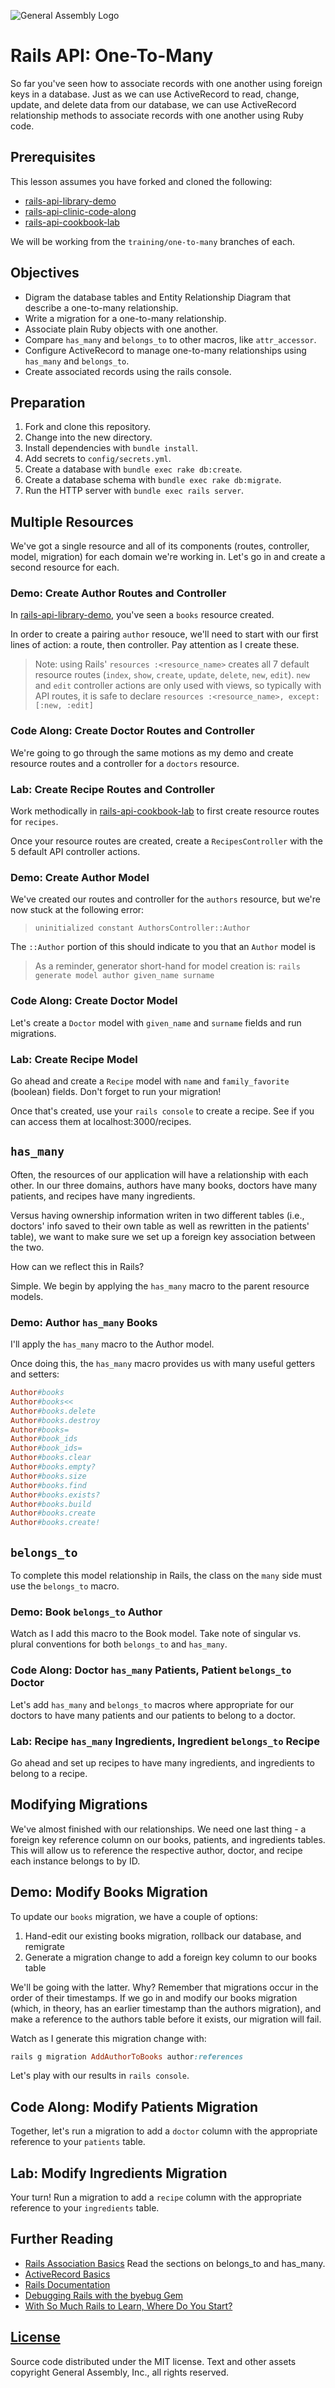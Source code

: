 ![General Assembly Logo](http://i.imgur.com/ke8USTq.png)

# Rails API: One-To-Many

So far you've seen how to associate records with one another using foreign keys
 in a database.
Just as we can use ActiveRecord to read, change, update, and delete data from
 our database, we can use ActiveRecord relationship methods to associate records
 with one another using Ruby code.

## Prerequisites

This lesson assumes you have forked and cloned the following:

-   [rails-api-library-demo](https://github.com/ga-wdi-boston/rails-api-library-demo)
-   [rails-api-clinic-code-along](https://github.com/ga-wdi-boston/rails-api-clinic-code-along)
-   [rails-api-cookbook-lab](https://github.com/ga-wdi-boston/rails-api-cookbook-lab)

We will be working from the `training/one-to-many` branches of each.

## Objectives

-   Digram the database tables and Entity Relationship Diagram that describe a
 one-to-many relationship.
-   Write a migration for a one-to-many relationship.
-   Associate plain Ruby objects with one another.
-   Compare `has_many` and `belongs_to` to other macros, like `attr_accessor`.
-   Configure ActiveRecord to manage one-to-many relationships using `has_many`
 and `belongs_to`.
-   Create associated records using the rails console.

## Preparation

1.  Fork and clone this repository.
1.  Change into the new directory.
1.  Install dependencies with `bundle install`.
1.  Add secrets to `config/secrets.yml`.
1.  Create a database with `bundle exec rake db:create`.
1.  Create a database schema with `bundle exec rake db:migrate`.
1.  Run the HTTP server with `bundle exec rails server`.

## Multiple Resources

We've got a single resource and all of its components (routes, controller,
model, migration) for each domain we're working in. Let's go in and create a
second resource for each.

### Demo: Create Author Routes and Controller

In [rails-api-library-demo](https://github.com/ga-wdi-boston/rails-api-library-demo),
you've seen a `books` resource created.

In order to create a pairing `author` resouce, we'll need to start with our
first lines of action: a route, then controller. Pay attention as I create
these.

> Note: using Rails' `resources :<resource_name>` creates all 7 default resource
> routes (`index`, `show`, `create`, `update`, `delete`, `new`, `edit`).
> `new` and `edit` controller actions are only used with views, so typically
> with API routes, it is safe to declare
> `resources :<resource_name>, except: [:new, :edit]`

### Code Along: Create Doctor Routes and Controller

We're going to go through the same motions as my demo and create resource
routes and a controller for a `doctors` resource.

### Lab: Create Recipe Routes and Controller

Work methodically in [rails-api-cookbook-lab](https://github.com/ga-wdi-boston/rails-api-cookbook-lab)
to first create resource routes for `recipes`.

Once your resource routes are created, create a `RecipesController` with the 5
default API controller actions.

### Demo: Create Author Model

We've created our routes and controller for the `authors` resource, but we're
now stuck at the following error:

> `uninitialized constant AuthorsController::Author`

The `::Author` portion of this should indicate to you that an `Author` model is

> As a reminder, generator short-hand for model creation is:
> `rails generate model author given_name surname`

### Code Along: Create Doctor Model

Let's create a `Doctor` model with `given_name` and `surname` fields and run
migrations.

### Lab: Create Recipe Model

Go ahead and create a `Recipe` model with `name` and `family_favorite`
(boolean) fields.  Don't forget to run your migration!

Once that's created, use your `rails console` to create a recipe. See if you
can access them at localhost:3000/recipes.

## `has_many`

Often, the resources of our application will have a relationship with each
other. In our three domains, authors have many books, doctors have many
patients, and recipes have many ingredients.

Versus having ownership information writen in two different tables (i.e.,
doctors' info saved to their own table as well as rewritten in the patients'
table), we want to make sure we set up a foreign key association between the
two.

How can we reflect this in Rails?

Simple. We begin by applying the `has_many` macro to the parent resource models.

### Demo: Author `has_many` Books

I'll apply the `has_many` macro to the Author model.

Once doing this, the `has_many` macro provides us with many useful getters and
setters:

```rb
Author#books
Author#books<<
Author#books.delete
Author#books.destroy
Author#books=
Author#book_ids
Author#book_ids=
Author#books.clear
Author#books.empty?
Author#books.size
Author#books.find
Author#books.exists?
Author#books.build
Author#books.create
Author#books.create!
```

## `belongs_to`

To complete this model relationship in Rails, the class on the `many` side must
use the `belongs_to` macro.

### Demo: Book `belongs_to` Author

Watch as I add this macro to the Book model. Take note of singular vs. plural
conventions for both `belongs_to` and `has_many`.

### Code Along: Doctor `has_many` Patients, Patient `belongs_to` Doctor

Let's add `has_many` and `belongs_to` macros where appropriate for our doctors
to have many patients and our patients to belong to a doctor.

### Lab: Recipe `has_many` Ingredients, Ingredient `belongs_to` Recipe

Go ahead and set up recipes to have many ingredients, and ingredients to belong
to a recipe.

## Modifying Migrations

We've almost finished with our relationships. We need one last thing - a
foreign key reference column on our books, patients, and ingredients tables.
This will allow us to reference the respective author, doctor, and recipe each
instance belongs to by ID.

## Demo: Modify Books Migration

To update our `books` migration, we have a couple of options:

1.  Hand-edit our existing books migration, rollback our database, and remigrate
1.  Generate a migration change to add a foreign key column to our books table

We'll be going with the latter. Why? Remember that migrations occur in the
order of their timestamps. If we go in and modify our books migration (which,
in theory, has an earlier timestamp than the authors migration), and make a
reference to the authors table before it exists, our migration will fail.

Watch as I generate this migration change with:

```ruby
rails g migration AddAuthorToBooks author:references
```

Let's play with our results in `rails console`.

## Code Along: Modify Patients Migration

Together, let's run a migration to add a `doctor` column with the appropriate
 reference to your `patients` table.

## Lab: Modify Ingredients Migration

Your turn! Run a migration to add a `recipe` column with the appropriate
 reference to your `ingredients` table.

## Further Reading

-   [Rails Association Basics](http://guides.rubyonrails.org/association_basics.html)
 Read the sections on belongs_to and has_many.
-   [ActiveRecord Basics](http://guides.rubyonrails.org/active_record_basics.html)
-   [Rails Documentation](http://api.rubyonrails.org/)
-   [Debugging Rails with the byebug Gem](http://guides.rubyonrails.org/debugging_rails_applications.html#debugging-with-the-byebug-gem)
-   [With So Much Rails to Learn, Where Do You Start?](http://www.justinweiss.com/blog/2015/05/25/with-so-much-rails-to-learn/)

## [License](LICENSE)

Source code distributed under the MIT license. Text and other assets copyright
General Assembly, Inc., all rights reserved.
